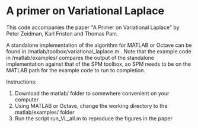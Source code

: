 # A primer on Variational Laplace
This code accompanies the paper "A Primer on Variational Laplace" by Peter Zeidman, Karl Friston and Thomas Parr. 

A standalone implementation of the algorithm for MATLAB or Octave can be found in /matlab/toolbox/variational_laplace.m . Note that the example code in /matlab/examples/ compares the output of the standalone implementation against that of the SPM toolbox, so SPM needs to be on the MATLAB path for the example code to run to completion.

Instructions:

1. Download the matlab/ folder to somewhere convenient on your computer
2. Using MATLAB or Octave, change the working directory to the matlab/examples/ folder
3. Run the script run_VL_all.m to reproduce the figures in the paper
